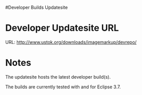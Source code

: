 #Developer Builds Updatesite

# Developer Updatesite URL #

URL: http://www.ustok.org/downloads/imagemarkup/devrepo/

# Notes #
The updatesite hosts the latest developer build(s).

The builds are currently tested with and for Eclipse 3.7.
